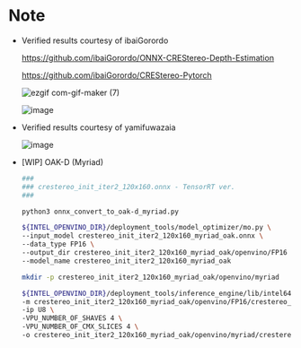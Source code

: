# Note

- Verified results courtesy of ibaiGorordo

  https://github.com/ibaiGorordo/ONNX-CREStereo-Depth-Estimation

  https://github.com/ibaiGorordo/CREStereo-Pytorch

  ![ezgif com-gif-maker (7)](https://user-images.githubusercontent.com/33194443/162555069-449570d2-7476-4d10-ac3b-c50876a63782.gif)

  ![image](https://user-images.githubusercontent.com/33194443/162574481-7d4e9098-0c84-4b7f-9b45-62e312a2c7b6.png)

- Verified results courtesy of yamifuwazaia

  ![image](https://user-images.githubusercontent.com/33194443/162623239-88f1c562-eca6-47d1-aa04-e67d5fbbbafa.png)

- [WIP] OAK-D (Myriad)
  ```bash
  ###
  ### crestereo_init_iter2_120x160.onnx - TensorRT ver.
  ###

  python3 onnx_convert_to_oak-d_myriad.py

  ${INTEL_OPENVINO_DIR}/deployment_tools/model_optimizer/mo.py \
  --input_model crestereo_init_iter2_120x160_myriad_oak.onnx \
  --data_type FP16 \
  --output_dir crestereo_init_iter2_120x160_myriad_oak/openvino/FP16 \
  --model_name crestereo_init_iter2_120x160_myriad_oak

  mkdir -p crestereo_init_iter2_120x160_myriad_oak/openvino/myriad

  ${INTEL_OPENVINO_DIR}/deployment_tools/inference_engine/lib/intel64/myriad_compile \
  -m crestereo_init_iter2_120x160_myriad_oak/openvino/FP16/crestereo_init_iter2_120x160_myriad_oak.xml \
  -ip U8 \
  -VPU_NUMBER_OF_SHAVES 4 \
  -VPU_NUMBER_OF_CMX_SLICES 4 \
  -o crestereo_init_iter2_120x160_myriad_oak/openvino/myriad/crestereo_init_iter2_120x160_myriad_oak.blob
  ```